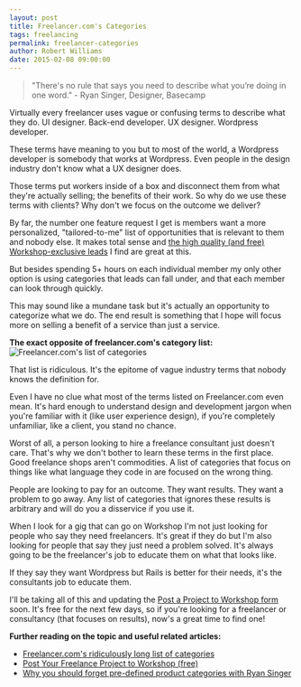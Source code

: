 ```yaml
---
layout: post
title: Freelancer.com's Categories
tags: freelancing
permalink: freelancer-categories
author: Robert Williams
date: 2015-02-08 09:00:00
---
```

> "There's no rule that says you need to describe what you’re doing in one word." - Ryan Singer, Designer, Basecamp

Virtually every freelancer uses vague or confusing terms to describe what they do. UI designer. Back-end developer. UX designer. Wordpress developer. 

These terms have meaning to you but to most of the world, a Wordpress developer is somebody that works at Wordpress. Even people in the design industry don't know what a UX designer does.

Those terms put workers inside of a box and disconnect them from what they're actually selling; the benefits of their work. So why do we use these terms with clients? Why don't we focus on the outcome we deliver?

By far, the number one feature request I get is members want a more personalized, "tailored-to-me" list of opportunities that is relevant to them and nobody else. It makes total sense and [the high quality (and free) Workshop-exclusive leads](http://letsworkshop.com/connect) I find are great at this.

But besides spending 5+ hours on each individual member my only other option is using categories that leads can fall under, and that each member can look through quickly.

This may sound like a mundane task but it's actually an opportunity to categorize what we do. The end result is something that I hope will focus more on selling a benefit of a service than just a service. 

**The exact opposite of freelancer.com's category list:**
![Freelancer.com's list of categories](http://knowingwhattosay.com/assets/images/freelancercategories.png)

That list is ridiculous. It's the epitome of vague industry terms that nobody knows the definition for. 

Even I have no clue what most of the terms listed on Freelancer.com even mean. It's hard enough to understand design and development jargon when you're familiar with it (like user experience design), if you're completely unfamiliar, like a client, you stand no chance.

Worst of all, a person looking to hire a freelance consultant just doesn't care. That's why we don't bother to learn these terms in the first place. Good freelance shops aren't commodities. A list of categories that focus on things like what language they code in are focused on the wrong thing. 

People are looking to pay for an outcome. They want results. They want a problem to go away. Any list of categories that ignores these results is arbitrary and will do you a disservice if you use it.

When I look for a gig that can go on Workshop I'm not just looking for people who say they need freelancers. It's great if they do but I'm also looking for people that say they just need a problem solved. It's always going to be the freelancer's job to educate them on what that looks like. 

If they say they want Wordpress but Rails is better for their needs, it's the consultants job to educate them.

I'll be taking all of this and updating the [Post a Project to Workshop form](http://letsworkshop.com/connect) soon. It's free for the next few days, so if you're looking for a freelancer or consultancy (that focuses on results), now's a great time to find one! 

**Further reading on the topic and useful related articles:**

- [Freelancer.com's ridiculously long list of categories](https://www.freelancer.com/job/)
- [Post Your Freelance Project to Workshop (free)](http://letsworkshop.com/connect)
- [Why you should forget pre-defined product categories with Ryan Singer](http://rocketship.fm/episodes/ep-52-ryan-singer/)